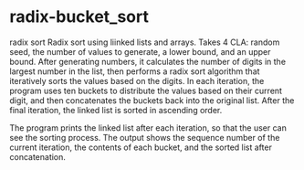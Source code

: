 # radix-bucket_sort
radix sort
Radix sort using liinked lists and arrays. Takes 4 CLA: random seed, the number of values to generate, a lower bound, and an upper bound. After generating numbers, it calculates the number of digits in the largest number in the list, then performs a radix sort algorithm that iteratively sorts the values based on the digits. In each iteration, the program uses ten buckets to distribute the values based on their current digit, and then concatenates the buckets back into the original list. After the final iteration, the linked list is sorted in ascending order.

The program prints the linked list after each iteration, so that the user can see the sorting process. The output shows the sequence number of the current iteration, the contents of each bucket, and the sorted list after concatenation.
